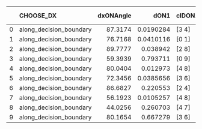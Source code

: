 |    | CHOOSE_DX               |   dxONAngle |      dON1 | cIDON1   |   dON_patch_1 |   nTON |       dON |   dxOFFAngle |      dOFF1 | cIDOFF1   |   dOFF_patch_1 |   nTOFF |       dOFF | SUCCESS   |   nExp |   dual_point_id |   subpoint_time_seconds |   total_execution_time |      logp |    dOFF/dON | Vote dOFF>dON   |
|---:|:------------------------|------------:|----------:|:---------|--------------:|-------:|----------:|-------------:|-----------:|:----------|---------------:|--------:|-----------:|:----------|-------:|----------------:|------------------------:|-----------------------:|----------:|------------:|:----------------|
|  0 | along_decision_boundary |     87.3174 | 0.0190284 | [3 4]    |     0.0190284 |      1 | 0.0190284 |      78.909  | 0.239849   | [3 4]     |     0.239849   |       1 | 0.239849   | True      |      1 |              20 |                 3.59234 |                40.4331 |  0        | 12.6048     | True            |
|  1 | along_decision_boundary |     76.7168 | 0.0410116 | [0 1]    |     0.0410116 |      1 | 0.0410116 |      68.8852 | 0.348091   | [0 1]     |     0.348091   |       1 | 0.348091   | True      |      2 |              47 |                 6.77584 |                82.7837 | -0.5      |  8.48763    | True            |
|  2 | along_decision_boundary |     89.7777 | 0.038942  | [2 8]    |     0.038942  |      1 | 0.038942  |      72.156  | 0.0284785  | [2 8]     |     0.0284785  |       1 | 0.0284785  | False     |      3 |              73 |                 1.45647 |               123.84   | -1        |  0.731306   | False           |
|  3 | along_decision_boundary |     59.3939 | 0.793711  | [0 9]    |     0.793711  |      1 | 0.793711  |      50.7461 | 0.00624042 | [1 9]     |     0.00624042 |       1 | 0.00624042 | False     |      4 |             116 |                 4.41891 |               247.711  | -0.166667 |  0.00786234 | False           |
|  4 | along_decision_boundary |     80.0404 | 0.012973  | [4 8]    |     0.012973  |      1 | 0.012973  |      88.408  | 0.0923089  | [4 8]     |     0.0923089  |       1 | 0.0923089  | True      |      5 |             121 |                 2.34279 |               269.481  | -0        |  7.11546    | True            |
|  5 | along_decision_boundary |     72.3456 | 0.0385656 | [3 6]    |     0.0385656 |      1 | 0.0385656 |      81.4396 | 0.624207   | [3 6]     |     0.624207   |       1 | 0.624207   | True      |      6 |             156 |                 8.90022 |               348.797  | -0.1      | 16.1856     | True            |
|  6 | along_decision_boundary |     86.6827 | 0.220553  | [2 4]    |     0.220553  |      1 | 0.220553  |      67.9231 | 1.20891    | [2 4]     |     1.20891    |       1 | 1.20891    | True      |      7 |             170 |                10.5325  |               374.015  | -0.333333 |  5.48124    | True            |
|  7 | along_decision_boundary |     56.1923 | 0.0105257 | [4 8]    |     0.0105257 |      1 | 0.0105257 |      52.015  | 0.0428882  | [4 8]     |     0.0428882  |       1 | 0.0428882  | True      |      8 |             181 |                 1.20976 |               383.527  | -0.642857 |  4.0746     | True            |
|  8 | along_decision_boundary |     44.0256 | 0.260703  | [4 7]    |     0.260703  |      1 | 0.260703  |      64.6265 | 0.0820561  | [4 7]     |     0.0820561  |       1 | 0.0820561  | False     |      9 |             237 |                 2.24662 |               462.191  | -1        |  0.314749   | False           |
|  9 | along_decision_boundary |     80.1654 | 0.667279  | [3 6]    |     0.667279  |      1 | 0.667279  |      67.551  | 0.0352346  | [3 6]     |     0.0352346  |       1 | 0.0352346  | False     |     10 |             360 |                 2.97757 |               660.472  | -0.5      |  0.0528034  | False           |